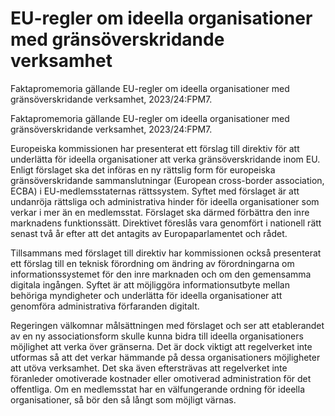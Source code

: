 # EU-regler om ideella organisationer med gränsöverskridande verksamhet

Faktapromemoria gällande EU-regler om ideella organisationer med gränsöverskridande verksamhet, 2023/24:FPM7.

Faktapromemoria gällande EU-regler om ideella organisationer med gränsöverskridande verksamhet, 2023/24:FPM7.

Europeiska kommissionen har presenterat ett förslag till direktiv för att
underlätta för ideella organisationer att verka gränsöverskridande inom EU.
Enligt förslaget ska det införas en ny rättslig form för europeiska
gränsöverskridande sammanslutningar (European cross-border association,
ECBA) i EU-medlemsstaternas rättssystem. Syftet med förslaget är att
undanröja rättsliga och administrativa hinder för ideella organisationer som
verkar i mer än en medlemsstat. Förslaget ska därmed förbättra den inre
marknadens funktionssätt. Direktivet föreslås vara genomfört i nationell rätt
senast två år efter att det antagits av Europaparlamentet och rådet.

Tillsammans med förslaget till direktiv har kommissionen också presenterat
ett förslag till en teknisk förordning om ändring av förordningarna om
informationssystemet för den inre marknaden och om den gemensamma
digitala ingången. Syftet är att möjliggöra informationsutbyte mellan
behöriga myndigheter och underlätta för ideella organisationer att genomföra administrativa förfaranden digitalt.

Regeringen välkomnar målsättningen med förslaget och ser att etablerandet av en ny associationsform skulle kunna bidra till ideella organisationers möjlighet att verka över gränserna. Det är dock viktigt att regelverket inte utformas så att det verkar hämmande på dessa organisationers möjligheter att utöva verksamhet. Det ska även eftersträvas att regelverket inte föranleder omotiverade kostnader eller omotiverad administration för det offentliga. Om en medlemsstat har en välfungerande ordning för ideella organisationer, så bör den så långt som möjligt värnas.
